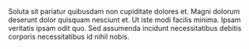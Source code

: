 Soluta sit pariatur quibusdam non cupiditate dolores et. Magni dolorum deserunt dolor quisquam nesciunt et. Ut iste modi facilis minima. Ipsam veritatis ipsam odit quo. Sed assumenda incidunt necessitatibus debitis corporis necessitatibus id nihil nobis.
